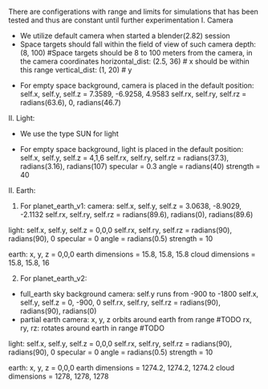 There are configerations with range and limits for simulations that has been tested and thus are constant until further experimentation
I. Camera
- We utilize default camera when started a blender(2.82) session
- Space targets should fall within the field of view of such camera
    depth: (8, 100) #Space targets should be 8 to 100 meters from the camera, in the camera coordinates
    horizontal_dist: (2.5, 36)   # x should be within this range
    vertical_dist: (1, 20)       # y

* For empty space background, camera is placed in the default position:
    self.x, self.y, self.z = 7.3589, -6.9258, 4.9583
    self.rx, self.ry, self.rz = radians(63.6), 0, radians(46.7)

II. Light:
- We use the type SUN for light
* For empty space background, light is placed in the default position:
    self.x, self.y, self.z = 4,1,6
    self.rx, self.ry, self.rz = radians(37.3), radians(3.16), radians(107)
    specular = 0.3
    angle = radians(40)
    strength = 40 

II. Earth:
1. For planet_earth_v1:
camera:
    self.x, self.y, self.z = 3.0638, -8.9029, -2.1132
    self.rx, self.ry, self.rz = radians(89.6), radians(0), radians(89.6)

light: 
    self.x, self.y, self.z = 0,0,0
    self.rx, self.ry, self.rz = radians(90), radians(90), 0
    specular = 0
    angle = radians(0.5)
    strength = 10

earth:
    x, y, z = 0,0,0
    earth dimensions = 15.8, 15.8, 15.8
    cloud dimensions = 15.8, 15.8, 16

2. For planet_earth_v2:
* full_earth sky background
camera: 
        self.y runs from -900 to -1800
        self.x, self.y, self.z = 0, -900, 0
        self.rx, self.ry, self.rz = radians(90), radians(90), radians(0)
* partial earth
    camera:
        x, y, z orbits around earth from range #TODO
        rx, ry, rz: rotates around earth in range #TODO

light:
    self.x, self.y, self.z = 0,0,0
    self.rx, self.ry, self.rz = radians(90), radians(90), 0
    specular = 0
    angle = radians(0.5)
    strength = 10

earth: 
    x, y, z = 0,0,0
    earth dimensions = 1274.2, 1274.2, 1274.2
    cloud dimensions = 1278, 1278, 1278





